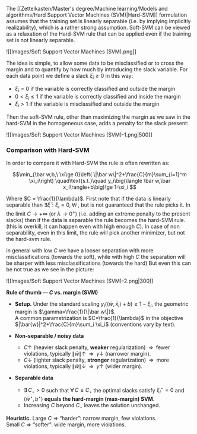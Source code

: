 The [[Zettelkasten/Master's degree/Machine learning/Models and algorithms/Hard Support Vector Machines (SVM)|Hard-SVM]] formulation assumes that the training set is linearly separable (i.e. by implying implicitly realizability), which is a rather strong assumption. Soft-SVM can be viewed as a relaxation of the Hard-SVM rule that can be applied even if the training set is not linearly separable.

![[Images/Soft Support Vector Machines (SVM).png]]

The idea is simple, to allow some data to be misclassified or to cross the margin and to quantify by how much by introducing the slack variable.
For each data point we define a slack $\xi_i \geq 0$ in this way:

- $\xi_i = 0$ if the variable is correctly classified and outside the margin
- $0<\xi_i \leq 1$ if the variable is correctly classified and inside the margin
- $\xi_i > 1$ if the variable is misclassified and outside the margin

Then the soft-SVM rule, other than maximizing the margin as we saw in the hard-SVM in the homogeneous case, adds a penalty for the slack present:

![[Images/Soft Support Vector Machines (SVM)-1.png|500]]

### Comparison with Hard-SVM

In order to compare it with Hard-SVM the rule is often rewritten as:

$$\min_{\bar w,b,\ \xi\ge 0}\left( \|\bar w\|^2+\frac{C}{m}\sum_{i=1}^m \xi_i\right) 
\quad\text{s.t.}\quad y_i\big(\langle \bar w,\bar x_i\rangle+b\big)\ge 1-\xi_i $$

Where $C = \frac{1}{\lambda}$. 
First note that if the data is linearly separable than $\exists \bar{\xi} : \xi_i = 0, \forall i$ , but is not guaranteed that the rule picks it.
In the limit $C \to +\infty$ (or $\lambda \to 0^+$) (i.e. adding an extreme penalty to the present slacks) then if the data is separable the rule becomes the hard-SVM rule. (this is overkill, it can happen even with high enough $C$).
In case of non separability, even in this limit, the rule will pick another minimizer, but not the hard-svm rule.

in general with low $C$ we have a looser separation with more misclassifications (towards the soft), while with high $C$ the separation will be sharper with less misclassifications (towards the hard)
But even this can be not true as we see in the picture:

![[Images/Soft Support Vector Machines (SVM)-2.png|300]]

**Rule of thumb — $C$ vs. margin (SVM)**

- **Setup.** Under the standard scaling $y_i(\langle \bar w,\bar x_i\rangle + b)\ge 1-\xi_i$,
  the geometric margin is $\gamma=\frac{1}{\|\bar w\|}$.  
  A common parametrization is $C=\frac{1}{\lambda}$ in the objective
  $|\bar{w}|^2+\frac{C}{m}\sum_i \xi_i$ (conventions vary by text).

- **Non-separable / noisy data**
  - $C \uparrow$ (heavier slack penalty, **weaker** regularization)
    $\;\Rightarrow\;$ fewer violations, typically $\|\bar w\|\uparrow$
    $\;\Rightarrow\;$ $\gamma\downarrow$ (narrower margin).
  - $C \downarrow$ (lighter slack penalty, **stronger** regularization)
    $\;\Rightarrow\;$ more violations, typically $\|\bar w\|\downarrow$
    $\;\Rightarrow\;$ $\gamma\uparrow$ (wider margin).

- **Separable data**
  - $\exists\,C_\star>0$ such that $\forall\,C\ge C_\star$ the optimal slacks satisfy $\xi_i^\star=0$
    and $(\bar w^\star,b^\star)$ **equals the hard-margin (max-margin) SVM**.
  - Increasing $C$ beyond $C_\star$ leaves the solution unchanged.

**Heuristic.** Large $C$ $\Rightarrow$ “harder”: narrow margin, few violations.  
Small $C$ $\Rightarrow$ “softer”: wide margin, more violations.
